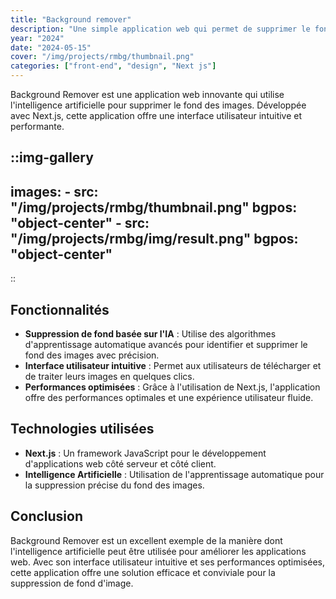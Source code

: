 ```yaml
---
title: "Background remover"
description: "Une simple application web qui permet de supprimer le fond d une image selectioné basé sur l IA"
year: "2024"
date: "2024-05-15"
cover: "/img/projects/rmbg/thumbnail.png"
categories: ["front-end", "design", "Next js"] 
---
```


Background Remover est une application web innovante qui utilise l'intelligence artificielle pour supprimer le fond des images. Développée avec Next.js, cette application offre une interface utilisateur intuitive et performante.

::img-gallery
---

images:
    - src: "/img/projects/rmbg/thumbnail.png"
      bgpos: "object-center"
    - src: "/img/projects/rmbg/img/result.png"
      bgpos: "object-center"
---

::

## Fonctionnalités

- **Suppression de fond basée sur l'IA** : Utilise des algorithmes d'apprentissage automatique avancés pour identifier et supprimer le fond des images avec précision.
- **Interface utilisateur intuitive** : Permet aux utilisateurs de télécharger et de traiter leurs images en quelques clics.
- **Performances optimisées** : Grâce à l'utilisation de Next.js, l'application offre des performances optimales et une expérience utilisateur fluide.

## Technologies utilisées

- **Next.js** : Un framework JavaScript pour le développement d'applications web côté serveur et côté client.
- **Intelligence Artificielle** : Utilisation de l'apprentissage automatique pour la suppression précise du fond des images.

## Conclusion

Background Remover est un excellent exemple de la manière dont l'intelligence artificielle peut être utilisée pour améliorer les applications web. Avec son interface utilisateur intuitive et ses performances optimisées, cette application offre une solution efficace et conviviale pour la suppression de fond d'image.
